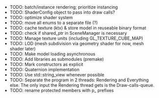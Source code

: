 - TODO: batch/instance rendering; prioritize instancing
- TODO: ShaderConfig object to pass into draw calls?
- TODO: optimize shader system
- TODO: move all enums to a separate file (?)
- TODO: cache texture (ktx) & store model in reuseable binary format
- TODO: check if shared_ptr in SceneManager is necessary
- TODO: Manage texture units (including GL_TEXTURE_CUBE_MAP)
- TODO: LOD (mesh subdivision via geometry shader for now, mesh shader later)
- TODO: Make model loading asynchronous
- TODO: Add libraries as submodules (premake)
- TODO: Mark constructors as explicit
- TODO: Quaternion implementation
- TODO: Use std::string_view whenever possible
- TODO: Separate the program in 2 threads: Rendering and Everything else. The only input the Rendering thread
gets is the Draw-calls-queue.
- TODO: rename protected members with p_ prefixes